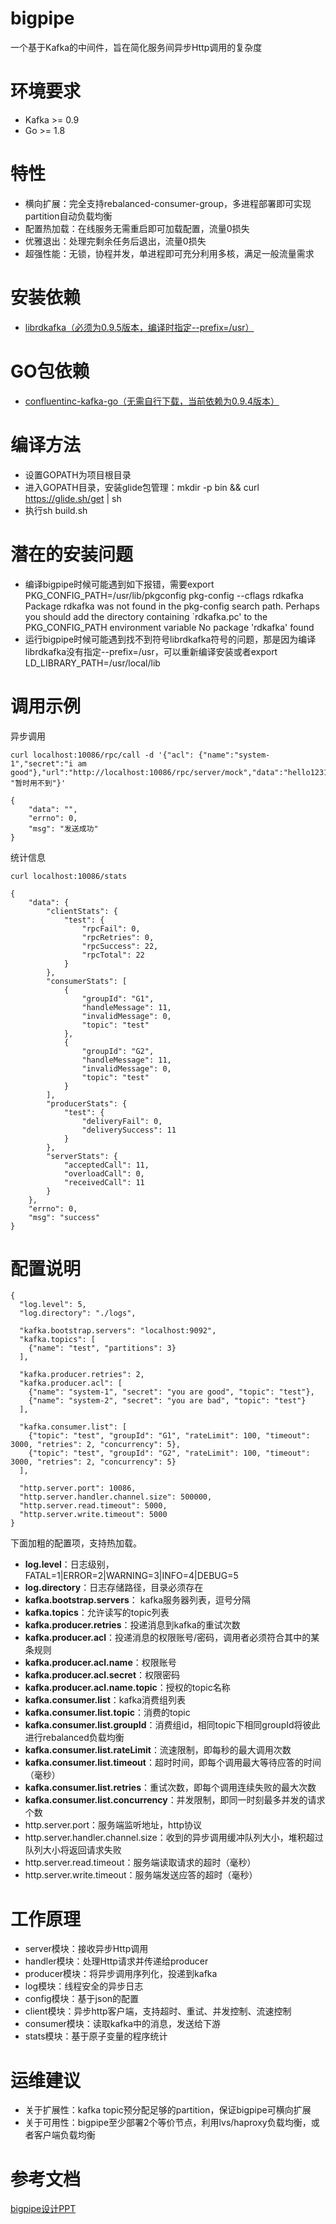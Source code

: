 # bigpipe
一个基于Kafka的中间件，旨在简化服务间异步Http调用的复杂度

# 环境要求
* Kafka >= 0.9
* Go >= 1.8

# 特性
* 横向扩展：完全支持rebalanced-consumer-group，多进程部署即可实现partition自动负载均衡
* 配置热加载：在线服务无需重启即可加载配置，流量0损失
* 优雅退出：处理完剩余任务后退出，流量0损失
* 超强性能：无锁，协程并发，单进程即可充分利用多核，满足一般流量需求

# 安装依赖
* [librdkafka（必须为0.9.5版本，编译时指定--prefix=/usr）](https://github.com/edenhill/librdkafka/releases/tag/v0.9.5)

# GO包依赖
* [confluentinc-kafka-go（无需自行下载，当前依赖为0.9.4版本）](https://github.com/confluentinc/confluent-kafka-go)

# 编译方法
* 设置GOPATH为项目根目录
* 进入GOPATH目录，安装glide包管理：mkdir -p bin && curl https://glide.sh/get | sh
* 执行sh build.sh

# 潜在的安装问题
* 编译bigpipe时候可能遇到如下报错，需要export PKG_CONFIG_PATH=/usr/lib/pkgconfig
    pkg-config --cflags rdkafka
    Package rdkafka was not found in the pkg-config search path.
    Perhaps you should add the directory containing `rdkafka.pc'
    to the PKG_CONFIG_PATH environment variable
    No package 'rdkafka' found
* 运行bigpipe时候可能遇到找不到符号librdkafka符号的问题，那是因为编译librdkafka没有指定--prefix=/usr，可以重新编译安装或者export LD_LIBRARY_PATH=/usr/local/lib

# 调用示例
异步调用
    
    curl localhost:10086/rpc/call -d '{"acl": {"name":"system-1","secret":"i am good"},"url":"http://localhost:10086/rpc/server/mock","data":"hello123123123","partition_key": "暂时用不到"}'
    
    {
        "data": "",
        "errno": 0,
        "msg": "发送成功"
    }

统计信息
    
    curl localhost:10086/stats
    
    {
        "data": {
            "clientStats": {
                "test": {
                    "rpcFail": 0,
                    "rpcRetries": 0,
                    "rpcSuccess": 22,
                    "rpcTotal": 22
                }
            },
            "consumerStats": [
                {
                    "groupId": "G1",
                    "handleMessage": 11,
                    "invalidMessage": 0,
                    "topic": "test"
                },
                {
                    "groupId": "G2",
                    "handleMessage": 11,
                    "invalidMessage": 0,
                    "topic": "test"
                }
            ],
            "producerStats": {
                "test": {
                    "deliveryFail": 0,
                    "deliverySuccess": 11
                }
            },
            "serverStats": {
                "acceptedCall": 11,
                "overloadCall": 0,
                "receivedCall": 11
            }
        },
        "errno": 0,
        "msg": "success"
    }

# 配置说明
    {
      "log.level": 5,
      "log.directory": "./logs",
    
      "kafka.bootstrap.servers": "localhost:9092",
      "kafka.topics": [
        {"name": "test", "partitions": 3}
      ],
    
      "kafka.producer.retries": 2,
      "kafka.producer.acl": [
        {"name": "system-1", "secret": "you are good", "topic": "test"},
        {"name": "system-2", "secret": "you are bad", "topic": "test"}
      ],
    
      "kafka.consumer.list": [
        {"topic": "test", "groupId": "G1", "rateLimit": 100, "timeout": 3000, "retries": 2, "concurrency": 5},
        {"topic": "test", "groupId": "G2", "rateLimit": 100, "timeout": 3000, "retries": 2, "concurrency": 5}
      ],
    
      "http.server.port": 10086,
      "http.server.handler.channel.size": 500000,
      "http.server.read.timeout": 5000,
      "http.server.write.timeout": 5000
    }

下面加粗的配置项，支持热加载。
* **log.level**：日志级别，FATAL=1|ERROR=2|WARNING=3|INFO=4|DEBUG=5
* **log.directory**：日志存储路径，目录必须存在
* **kafka.bootstrap.servers**： kafka服务器列表，逗号分隔
* **kafka.topics**：允许读写的topic列表
* **kafka.producer.retries**：投递消息到kafka的重试次数
* **kafka.producer.acl**：投递消息的权限账号/密码，调用者必须符合其中的某条规则
* **kafka.producer.acl.name**：权限账号
* **kafka.producer.acl.secret**：权限密码
* **kafka.producer.acl.name.topic**：授权的topic名称
* **kafka.consumer.list**：kafka消费组列表
* **kafka.consumer.list.topic**：消费的topic
* **kafka.consumer.list.groupId**：消费组id，相同topic下相同groupId将彼此进行rebalanced负载均衡
* **kafka.consumer.list.rateLimit**：流速限制，即每秒的最大调用次数
* **kafka.consumer.list.timeout**：超时时间，即每个调用最大等待应答的时间（毫秒）
* **kafka.consumer.list.retries**：重试次数，即每个调用连续失败的最大次数
* **kafka.consumer.list.concurrency**：并发限制，即同一时刻最多并发的请求个数
* http.server.port：服务端监听地址，http协议
* http.server.handler.channel.size：收到的异步调用缓冲队列大小，堆积超过队列大小将返回请求失败
* http.server.read.timeout：服务端读取请求的超时（毫秒）
* http.server.write.timeout：服务端发送应答的超时（毫秒）


# 工作原理
* server模块：接收异步Http调用
* handler模块：处理Http请求并传递给producer
* producer模块：将异步调用序列化，投递到kafka
* log模块：线程安全的异步日志
* config模块：基于json的配置
* client模块：异步http客户端，支持超时、重试、并发控制、流速控制
* consumer模块：读取kafka中的消息，发送给下游
* stats模块：基于原子变量的程序统计

# 运维建议
* 关于扩展性：kafka topic预分配足够的partition，保证bigpipe可横向扩展
* 关于可用性：bigpipe至少部署2个等价节点，利用lvs/haproxy负载均衡，或者客户端负载均衡

# 参考文档
[bigpipe设计PPT](http://yuerblog.cc/wp-content/uploads/bigpipe%E5%88%86%E4%BA%AB.pptx)